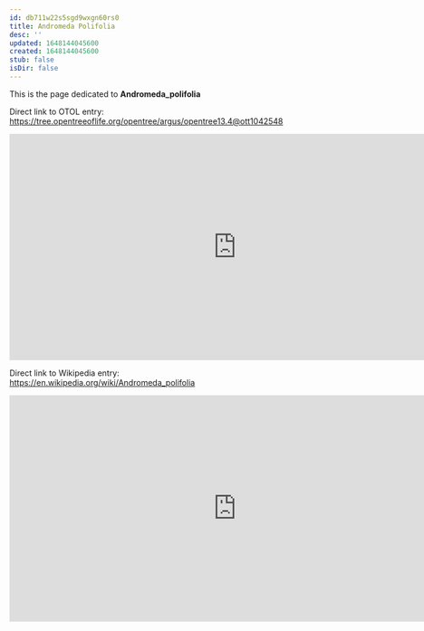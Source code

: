 ```yaml
---
id: db711w22s5sgd9wxgn60rs0
title: Andromeda Polifolia
desc: ''
updated: 1648144045600
created: 1648144045600
stub: false
isDir: false
---
```

This is the page dedicated to **Andromeda_polifolia**


Direct link to OTOL entry: https://tree.opentreeoflife.org/opentree/argus/opentree13.4@ott1042548



<html>
    <body>
    <iframe src="https://tree.opentreeoflife.org/opentree/argus/opentree13.4@ott1042548"
    width="800" height="400" frameborder="0" allowfullscreen> </iframe>
    </body>
</html>
    


Direct link to Wikipedia entry: https://en.wikipedia.org/wiki/Andromeda_polifolia



<html>
    <body>
    <iframe src="https://en.wikipedia.org/wiki/Andromeda_polifolia"
    width="800" height="400" frameborder="0" allowfullscreen> </iframe>
    </body>
</html>
    

